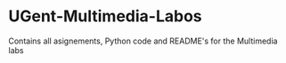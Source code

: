 # UGent-Multimedia-Labos
Contains all asignements, Python code and README's for the Multimedia labs
